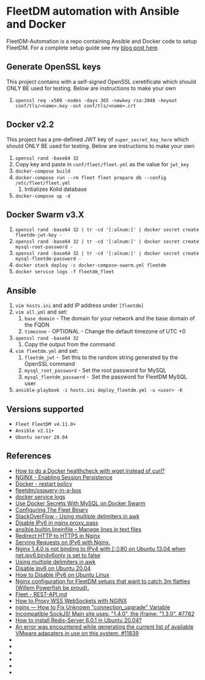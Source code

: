 # FleetDM automation with Ansible and Docker

FleetDM-Automation is a repo containing Ansible and Docker code to setup FleetDM. For a complete setup guide see my [blog post here](https://holdmybeersecurity.com/2021/01/07/getting-started-with-fleetdm-v3-6-0/).

## Generate OpenSSL keys
This project contains with a self-signed OpenSSL ceretificate which should ONLY BE used for testing. Below are instructions to make your own
1. `openssl req -x509 -nodes -days 365 -newkey rsa:2048 -keyout conf/tls/<name>.key -out conf/tls/<name>.crt`

## Docker v2.2
This project has a pre-defined JWT key of `super_secret_key_here` which should ONLY BE used for testing. Below are instructions to make your own
1. `openssl rand -base64 32`
1. Copy key and paste in `conf/fleet/fleet.yml` as the value for `jwt_key`
1. `docker-compose build`
1. `docker-compose run --rm fleet fleet prepare db --config /etc/fleet/fleet.yml`
    1. Initializes Kolid database
1. `docker-compose up -d`

## Docker Swarm v3.X
1. `openssl rand -base64 32 | tr -cd '[:alnum:]' | docker secret create fleetdm-jwt-key -`
1. `openssl rand -base64 32 | tr -cd '[:alnum:]' | docker secret create mysql-root-password -`
1. `openssl rand -base64 32 | tr -cd '[:alnum:]' | docker secret create mysql-fleetdm-password -`
1. `docker stack deploy -c docker-compose-swarm.yml fleetdm`
1. `docker service logs -f fleetdm_fleet`

## Ansible
1. `vim hosts.ini` and add IP address under `[fleetdm]`
1. `vim all.yml` and set:
    1. `base_domain` - The domain for your network and the base domain of the FQDN
    1. `timezone` - OPTIONAL - Change the default timezone of UTC +0
1. `openssl rand -base64 32`
    1. Copy the output from the command
1. `vim fleetdm.yml` and set:
    1. `fleetdm_jwt` -  Set this to the random string generated by the OpenSSL command
    1. `mysql_root_password` - Set the root password for MySQL
    1. `mysql_fleetdm_password` -  Set the password for FleetDM MySQL user
1. `ansible-playbook -i hosts.ini deploy_fleetdm.yml -u <user> -K`


## Versions supported
* `Fleet FleetDM v4.11.0+`
* `Ansible v2.11+`
* `Ubuntu server 20.04`

## References
* [How to do a Docker healthcheck with wget instead of curl?](https://stackoverflow.com/questions/47722898/how-to-do-a-docker-healthcheck-with-wget-instead-of-curl)
* [NGINX - Enabling Session Persistence](https://docs.nginx.com/nginx/admin-guide/load-balancer/http-load-balancer/#enabling-session-persistence)
* [Docker - restart policy](https://docs.docker.com/compose/compose-file/#restart_policy)
* [fleetdm/osquery-in-a-box](https://github.com/fleetdm/osquery-in-a-box/blob/master/docker-compose.yml)
* [docker service logs](https://docs.docker.com/engine/reference/commandline/service_logs/)
* [Use Docker Secrets With MySQL on Docker Swarm](https://blog.ruanbekker.com/blog/2017/11/23/use-docker-secrets-with-mysql-on-docker-swarm/)
* [Configuring The Fleet Binary](https://github.com/fleetdm/fleet/blob/master/docs/infrastructure/configuring-the-fleet-binary.md)
* [StackOverFlow - Using multiple delimiters in awk](https://stackoverflow.com/questions/12204192/using-multiple-delimiters-in-awk)
* [Disable IPv6 in nginx proxy_pass](https://serverfault.com/questions/527317/disable-ipv6-in-nginx-proxy-pass)
* [ansible.builtin.lineinfile – Manage lines in text files](https://docs.ansible.com/ansible/latest/collections/ansible/builtin/lineinfile_module.html)
* [Redirect HTTP to HTTPS in Nginx](https://linuxize.com/post/redirect-http-to-https-in-nginx/)
* [Serving Requests on IPv6 with Nginx.](https://bubblin.io/blog/ipv6-nginx)
* [Nginx 1.4.0 is not binding to IPv4 with [::]:80 on Ubuntu 13.04 when net.ipv6.bindv6only is set to false](https://trac.nginx.org/nginx/ticket/345)
* [Using multiple delimiters in awk](https://stackoverflow.com/questions/12204192/using-multiple-delimiters-in-awk)
* [Disable ipv6 on Ubuntu 20.04](https://www.geekpills.com/operating-system/linux/disable-ipv6-on-ubuntu-20-04)
* [How to Disable IPv6 on Ubuntu Linux](https://itsfoss.com/disable-ipv6-ubuntu-linux/)
* [Nginx configuration for FleetDM setups that want to catch 3m flatties (Willem Powerfish be proud).](https://mysteryincorporated.medium.com/nginx-configuration-for-fleetdm-setups-that-want-to-catch-3m-flatties-willem-powerfish-be-proud-7f99f97fdede)
* [Fleet - REST-API.md](https://github.com/fleetdm/fleet/blob/main/docs/1-Using-Fleet/3-REST-API.md)
* [How to Proxy WSS WebSockets with NGINX](https://www.serverlab.ca/tutorials/linux/web-servers-linux/how-to-proxy-wss-websockets-with-nginx/)
* [nginx — How to Fix Unknown "connection_upgrade" Variable](https://futurestud.io/tutorials/nginx-how-to-fix-unknown-connection_upgrade-variable)
* [Incompatible SockJS! Main site uses: "1.4.0", the iframe: "1.3.0". #7782](https://github.com/facebook/create-react-app/issues/7782)
* [How to install Redis-Server 6.0.1 in Ubuntu 20.04?](https://askubuntu.com/questions/1244058/how-to-install-redis-server-6-0-1-in-ubuntu-20-04)
* [An error was encountered while generating the current list of available VMware adapaters in use on this system. #11839](https://github.com/hashicorp/vagrant/issues/11839)
* []()
* []()
* []()
* []()
* []()
* []()
